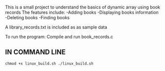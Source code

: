 This is a small project to understand the basics of dynamic array using book records
The features include:
-Adding books
-Displaying books information
-Deleting books
-Finding books

A library_records.txt is included as as sample data 

To run the program:
Compile and run book_records.c

IN COMMAND LINE
-------------------------------------------------------------------------------
`
chmod +x linux_build.sh
./linux_build.sh
`
